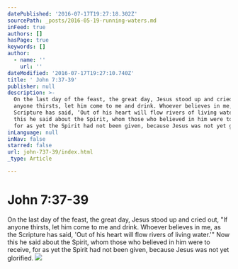 ```yaml
---
datePublished: '2016-07-17T19:27:18.302Z'
sourcePath: _posts/2016-05-19-running-waters.md
inFeed: true
authors: []
hasPage: true
keywords: []
author:
  - name: ''
    url: ''
dateModified: '2016-07-17T19:27:10.740Z'
title: ' John 7:37-39'
publisher: null
description: >-
  On the last day of the feast, the great day, Jesus stood up and cried out, “If
  anyone thirsts, let him come to me and drink. Whoever believes in me, as the
  Scripture has said, ‘Out of his heart will flow rivers of living water.’” Now
  this he said about the Spirit, whom those who believed in him were to receive,
  for as yet the Spirit had not been given, because Jesus was not yet glorified.
inLanguage: null
inNav: false
starred: false
url: john-737-39/index.html
_type: Article

---
```

# John 7:37-39

On the last day of the feast, the great day, Jesus stood up and cried out, "If anyone thirsts, let him come to me and drink. Whoever believes in me, as the Scripture has said, 'Out of his heart will flow rivers of living water.'" Now this he said about the Spirit, whom those who believed in him were to receive, for as yet the Spirit had not been given, because Jesus was not yet glorified.
![](https://s3-us-west-2.amazonaws.com/the-grid-img/p/971d8a14ba9b5ed7ee104b685b7c062a9ee9580b.jpg)